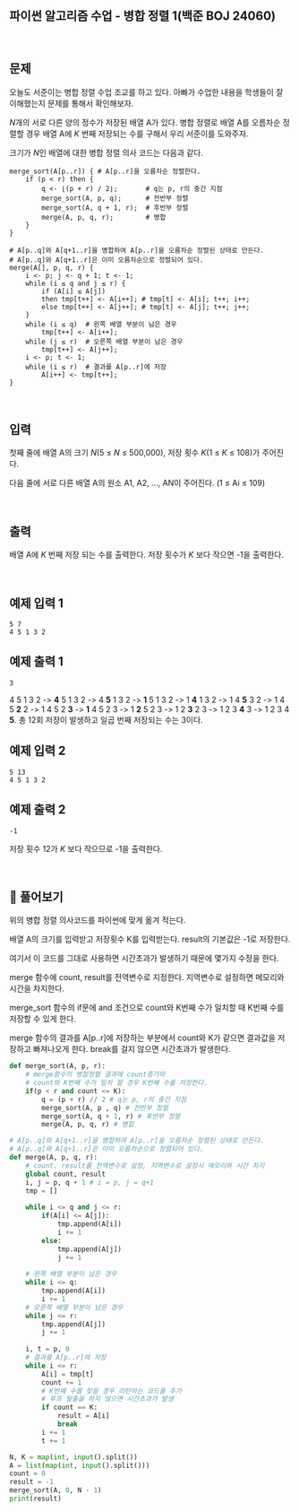 ## 파이썬 알고리즘 수업 - 병합 정렬 1(백준 BOJ 24060)

<br>

## 문제

오늘도 서준이는 병합 정렬 수업 조교를 하고 있다. 아빠가 수업한 내용을 학생들이 잘 이해했는지 문제를 통해서 확인해보자.

*N*개의 서로 다른 양의 정수가 저장된 배열 A가 있다. 병합 정렬로 배열 A를 오름차순 정렬할 경우 배열 A에 *K* 번째 저장되는 수를 구해서 우리 서준이를 도와주자.

크기가 *N*인 배열에 대한 병합 정렬 의사 코드는 다음과 같다.

```
merge_sort(A[p..r]) { # A[p..r]을 오름차순 정렬한다.
    if (p < r) then {
        q <- ⌊(p + r) / 2⌋;       # q는 p, r의 중간 지점
        merge_sort(A, p, q);      # 전반부 정렬
        merge_sort(A, q + 1, r);  # 후반부 정렬
        merge(A, p, q, r);        # 병합
    }
}

# A[p..q]와 A[q+1..r]을 병합하여 A[p..r]을 오름차순 정렬된 상태로 만든다.
# A[p..q]와 A[q+1..r]은 이미 오름차순으로 정렬되어 있다.
merge(A[], p, q, r) {
    i <- p; j <- q + 1; t <- 1;
    while (i ≤ q and j ≤ r) {
        if (A[i] ≤ A[j])
        then tmp[t++] <- A[i++]; # tmp[t] <- A[i]; t++; i++;
        else tmp[t++] <- A[j++]; # tmp[t] <- A[j]; t++; j++;
    }
    while (i ≤ q)  # 왼쪽 배열 부분이 남은 경우
        tmp[t++] <- A[i++];
    while (j ≤ r)  # 오른쪽 배열 부분이 남은 경우
        tmp[t++] <- A[j++];
    i <- p; t <- 1;
    while (i ≤ r)  # 결과를 A[p..r]에 저장
        A[i++] <- tmp[t++]; 
}
```

<br>

## 입력

첫째 줄에 배열 A의 크기 *N*(5 ≤ *N* ≤ 500,000), 저장 횟수 *K*(1 ≤ *K* ≤ 108)가 주어진다.

다음 줄에 서로 다른 배열 A의 원소 A1, A2, ..., AN이 주어진다. (1 ≤ Ai ≤ 109)

<br>

## 출력

배열 A에 *K* 번째 저장 되는 수를 출력한다. 저장 횟수가 *K* 보다 작으면 -1을 출력한다.

<br>

## 예제 입력 1 

```
5 7
4 5 1 3 2
```

## 예제 출력 1 

```
3
```

4 5 1 3 2 -> **4** 5 1 3 2 -> 4 **5** 1 3 2 -> **1** 5 1 3 2 -> 1 **4** 1 3 2 -> 1 4 **5** 3 2 -> 1 4 5 **2** 2 -> 1 4 5 2 **3** -> **1** 4 5 2 3 -> 1 **2** 5 2 3 -> 1 2 **3** 2 3 -> 1 2 3 **4** 3 -> 1 2 3 4 **5**. 총 12회 저장이 발생하고 일곱 번째 저장되는 수는 3이다.

## 예제 입력 2 

```
5 13
4 5 1 3 2
```

## 예제 출력 2 

```
-1
```

저장 횟수 12가 *K* 보다 작으므로 -1을 출력한다.

<br>

## 📝 풀어보기

위의 병합 정렬 의사코드를 파이썬에 맞게 옮겨 적는다. 

배열 A의 크기를 입력받고 저장횟수 K를 입력받는다. result의 기본값은 -1로 저장한다.

여기서 이 코드를 그대로 사용하면 시간초과가 발생하기 때문에 몇가지 수정을 한다.

merge 함수에 count, result를 전역변수로 지정한다. 지역변수로 설정하면 메모리와 시간을 차지한다.

merge_sort 함수의 if문에 and 조건으로 count와 K번째 수가 일치할 때 K번째 수를 저장할 수 있게 한다.

merge 함수의 결과를 A[p..r]에 저장하는 부분에서 count와 K가 같으면 결과값을 저장하고 빠져나오게 한다. break를 걸지 않으면 시간초과가 발생한다.

``` python
def merge_sort(A, p, r):
    # merge함수의 병합정렬 결과에 count증가와 
    # count와 K번째 수가 일치 할 경우 K번째 수를 저장한다.
    if(p < r and count <= K):
        q = (p + r) // 2 # q는 p, r의 중간 지점
        merge_sort(A, p , q) # 전반부 정렬
        merge_sort(A, q + 1, r) # 후반부 정렬
        merge(A, p, q, r) # 병합

# A[p..q]와 A[q+1..r]을 병합하여 A[p..r]을 오름차순 정렬된 상태로 만든다.
# A[p..q]와 A[q+1..r]은 이미 오름차순으로 정렬되어 있다.
def merge(A, p, q, r):
    # count. result를 전역변수로 설정, 지역변수로 설정시 메모리와 시간 차지
    global count, result
    i, j = p, q + 1 # i = p, j = q+1
    tmp = []
  
    while i <= q and j <= r:
        if(A[i] <= A[j]):
            tmp.append(A[i])
            i += 1
        else:
            tmp.append(A[j])
            j += 1
    
    # 왼쪽 배열 부분이 남은 경우
    while i <= q:
        tmp.append(A[i])
        i += 1
    # 오른쪽 배열 부분이 남은 경우
    while j <= r:
        tmp.append(A[j])
        j += 1
    
    i, t = p, 0
    # 결과를 A[p..r]에 저장
    while i <= r:
        A[i] = tmp[t]
        count += 1
        # K번째 수를 찾을 경우 리턴하는 코드를 추가
        # 루프 탈출을 하지 않으면 시간초과가 발생
        if count == K:
            result = A[i]
            break
        i += 1
        t += 1

N, K = map(int, input().split())
A = list(map(int, input().split()))
count = 0
result = -1
merge_sort(A, 0, N - 1)
print(result)
```

